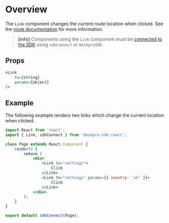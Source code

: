 Overview
========
The `Link` component changes the current route location when clicked. See the [route documentation](/pages/props/#route) for more information.

> **[info]**
> Components using the `Link` component must be [connected to the SDK](/pages/props/#connecting-your-components) using `sdkConnect` or `DeskproSDK`.

## Props

```jsx
<Link
    to={string}
    params={object}
/>
```

## Example
The following example renders two links which change the current location when clicked.

```jsx
import React from 'react';
import { Link, sdkConnect } from 'deskpro-sdk-react';

class Page extends React.Component {
    render() {
        return (
            <div>
                <Link to="settings">
                    Click
                </Link>
                <Link to="settings" params={{ country: 'uk' }}>
                    Click
                </Link>
            </div>
        );
    }
}

export default sdkConnect(Page);
```
